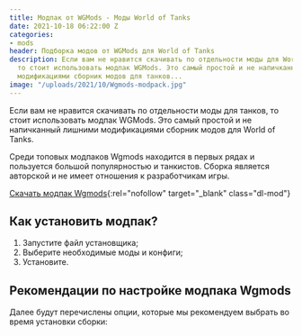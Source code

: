 ```yaml
---
title: Модпак от WGMods - Моды World of Tanks
date: 2021-10-18 06:22:00 Z
categories:
- mods
header: Подборка модов от WGMods для World of Tanks
description: Если вам не нравится скачивать по отдельности моды для World of Tanks,
  то стоит использовать модпак WGMods. Это самый простой и не напичканный лишними
  модификациями сборник модов для танков...
image: "/uploads/2021/10/Wgmods-modpack.jpg"
---
```


Если вам не нравится скачивать по отдельности моды для танков, то стоит использовать модпак WGMods. Это самый простой и не напичканный лишними модификациями сборник модов для World of Tanks.

Среди топовых модпаков Wgmods находится в первых рядах и пользуется большой популярностью и танкистов. Сборка является авторской и не имеет отношения к разработчикам игры.

[Скачать модпак Wgmods](https://wgmods.net/16/){:rel="nofollow" target="_blank" class="dl-mod"}

## Как установить модпак?

1. Запустите файл установщика;
2. Выберите необходимые моды и конфиги;
3. Установите.

## Рекомендации по настройке модпака Wgmods

Далее будут перечислены опции, которые мы рекомендуем выбрать во время установки сборки:

